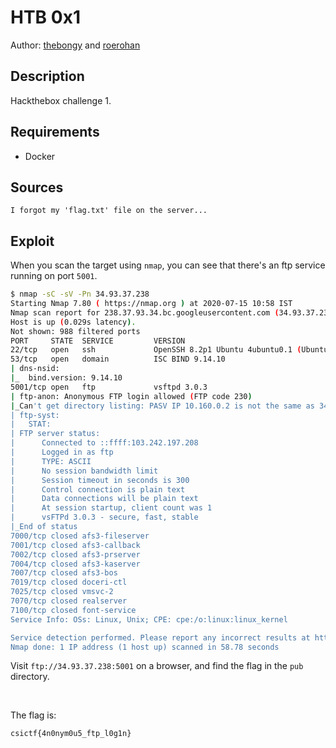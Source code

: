 # HTB 0x1

Author: [thebongy](https://github.com/thebongy) and [roerohan](https://github.com/roerohan)

## Description

Hackthebox challenge 1.

## Requirements

- Docker

## Sources

```
I forgot my 'flag.txt' file on the server...
```

## Exploit

When you scan the target using `nmap`, you can see that there's an ftp service running on port `5001`. 

```bash
$ nmap -sC -sV -Pn 34.93.37.238
Starting Nmap 7.80 ( https://nmap.org ) at 2020-07-15 10:58 IST
Nmap scan report for 238.37.93.34.bc.googleusercontent.com (34.93.37.238)
Host is up (0.029s latency).
Not shown: 988 filtered ports
PORT     STATE  SERVICE         VERSION
22/tcp   open   ssh             OpenSSH 8.2p1 Ubuntu 4ubuntu0.1 (Ubuntu Linux; protocol 2.0)
53/tcp   open   domain          ISC BIND 9.14.10
| dns-nsid: 
|_  bind.version: 9.14.10
5001/tcp open   ftp             vsftpd 3.0.3
| ftp-anon: Anonymous FTP login allowed (FTP code 230)
|_Can't get directory listing: PASV IP 10.160.0.2 is not the same as 34.93.37.238
| ftp-syst: 
|   STAT: 
| FTP server status:
|      Connected to ::ffff:103.242.197.208
|      Logged in as ftp
|      TYPE: ASCII
|      No session bandwidth limit
|      Session timeout in seconds is 300
|      Control connection is plain text
|      Data connections will be plain text
|      At session startup, client count was 1
|      vsFTPd 3.0.3 - secure, fast, stable
|_End of status
7000/tcp closed afs3-fileserver
7001/tcp closed afs3-callback
7002/tcp closed afs3-prserver
7004/tcp closed afs3-kaserver
7007/tcp closed afs3-bos
7019/tcp closed doceri-ctl
7025/tcp closed vmsvc-2
7070/tcp closed realserver
7100/tcp closed font-service
Service Info: OSs: Linux, Unix; CPE: cpe:/o:linux:linux_kernel

Service detection performed. Please report any incorrect results at https://nmap.org/submit/ .
Nmap done: 1 IP address (1 host up) scanned in 58.78 seconds
```

Visit `ftp://34.93.37.238:5001` on a browser, and find the flag in the `pub` directory.

<br /> 

The flag is:

```
csictf{4n0nym0u5_ftp_l0g1n}
```